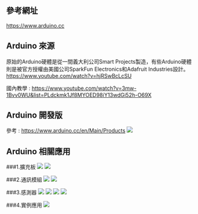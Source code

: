 ## 參考網址 
https://www.arduino.cc

## Arduino 來源
原始的Arduino硬體是從一間義大利公司Smart Projects製造，有些Arduino硬體則是被官方授權由美國公司SparkFun Electronics和Adafruit Industries設計。
https://www.youtube.com/watch?v=hjRSwBcLcSU

國內教學 : https://www.youtube.com/watch?v=3mw-1Bvv0WU&list=PLdckmk1Jf8MYOED98iY13wdGi52h-O69X

## Arduino 開發版
參考 : https://www.arduino.cc/en/Main/Products
![](https://github.com/derricktsai0904/Arduino/blob/master/00.Arduino%E5%9F%BA%E6%9C%AC%E4%BB%8B%E7%B4%B9/ArduinoProduct.PNG?raw=true)

## Arduino 相關應用
###1.擴充板 
![](https://github.com/derricktsai0904/Arduino/blob/master/00.Arduino%E5%9F%BA%E6%9C%AC%E4%BB%8B%E7%B4%B9/ArduinoShield.PNG?raw=true)
![](https://github.com/derricktsai0904/Arduino/blob/master/00.Arduino%E5%9F%BA%E6%9C%AC%E4%BB%8B%E7%B4%B9/ArduinoShield2.PNG?raw=true)

###2.通訊模組
![](https://github.com/derricktsai0904/Arduino/blob/master/00.Arduino%E5%9F%BA%E6%9C%AC%E4%BB%8B%E7%B4%B9/ArduinoCommunication.PNG?raw=true)
![](https://github.com/derricktsai0904/Arduino/blob/master/00.Arduino%E5%9F%BA%E6%9C%AC%E4%BB%8B%E7%B4%B9/ArduinoCommunication2.PNG?raw=true)

###3.感測器
![](https://github.com/derricktsai0904/Arduino/blob/master/00.Arduino%E5%9F%BA%E6%9C%AC%E4%BB%8B%E7%B4%B9/ArduinoSensor.PNG?raw=true)
![](https://github.com/derricktsai0904/Arduino/blob/master/00.Arduino%E5%9F%BA%E6%9C%AC%E4%BB%8B%E7%B4%B9/ArduinoSensor2.PNG?raw=true)
![](https://github.com/derricktsai0904/Arduino/blob/master/00.Arduino%E5%9F%BA%E6%9C%AC%E4%BB%8B%E7%B4%B9/ArduinoSensor3.PNG?raw=true)
![](https://github.com/derricktsai0904/Arduino/blob/master/00.Arduino%E5%9F%BA%E6%9C%AC%E4%BB%8B%E7%B4%B9/ArduinoSensor4.PNG?raw=true)

###4.實例應用
![](https://github.com/derricktsai0904/Arduino/blob/master/00.Arduino%E5%9F%BA%E6%9C%AC%E4%BB%8B%E7%B4%B9/ArduinoApplication.PNG?raw=true)
